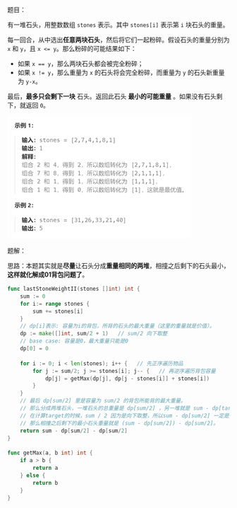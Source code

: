 题目：

有一堆石头，用整数数组 `stones` 表示。其中 `stones[i]` 表示第 `i` 块石头的重量。

每一回合，从中选出**任意两块石头**，然后将它们一起粉碎。假设石头的重量分别为 `x` 和 `y`，且 `x <= y`。那么粉碎的可能结果如下：

- 如果 `x == y`，那么两块石头都会被完全粉碎；
- 如果 `x != y`，那么重量为 `x` 的石头将会完全粉碎，而重量为 `y` 的石头新重量为 `y-x`。

最后，**最多只会剩下一块** 石头。返回此石头 **最小的可能重量** 。如果没有石头剩下，就返回 `0`。

<img src="2.最后一块石头的重量II.assets/image-20231020144528963.png" alt="image-20231020144528963" style="zoom:50%;" />



题解：

思路：本题其实就是**尽量**让石头分成**重量相同的两堆**，相撞之后剩下的石头最小，**这样就化解成01背包问题了**。

```go
func lastStoneWeightII(stones []int) int {
    sum := 0
    for i:= range stones {
        sum += stones[i]
    }
    // dp[i]表示: 容量为i的背包，所背的石头的最大重量（这里的重量就是价值）。
    dp := make([]int, sum/2 + 1)   // sum/2 向下取整
    // base case: 容量是0，最大重量只能是0
    dp[0] = 0

    for i := 0; i < len(stones); i++ {   // 先正序遍历物品
        for j := sum/2; j >= stones[i]; j-- {	// 再逆序遍历背包容量
            dp[j] = getMax(dp[j], dp[j - stones[i]] + stones[i])
        }
    }
    // 最后 dp[sum/2] 里是容量为 sum/2 的背包所能背的最大重量。
    // 那么分成两堆石头，一堆石头的总重量是 dp[sum/2] ，另一堆就是 sum - dp[target]
    // 在计算target的时候，sum / 2 因为是向下取整，所以sum - dp[sum/2] 一定是大于等于dp[sum/2]的。
    // 那么相撞之后剩下的最小石头重量就是 (sum - dp[sum/2]) - dp[sum/2]。
    return sum - dp[sum/2] - dp[sum/2]
}

func getMax(a, b int) int {
    if a > b {
        return a 
    } else {
        return b
    }
}
```


